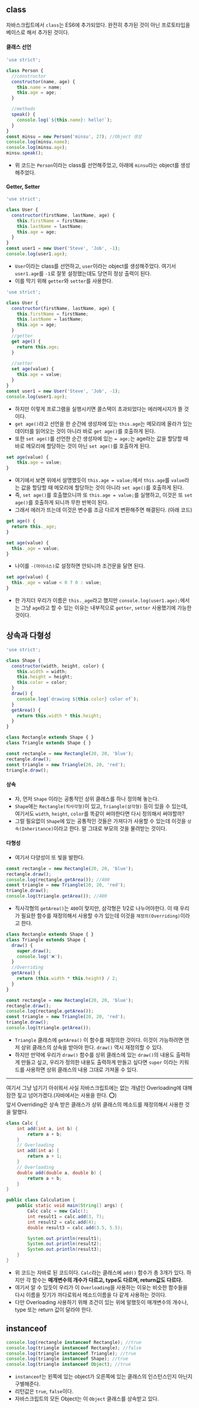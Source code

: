 ## class
자바스크립트에서 `class`는 ES6에 추가되었다. 완전히 추가된 것이 아닌 프로토타입을 베이스로 해서 추가된 것이다.

#### 클래스 선언

```javascript
'use strict';

class Person {
  //constructor
  constructor(name, age) {
    this.name = name;
    this.age = age;
  }

  //methods
  speak() {
    console.log(`${this.name}: hello!`);
  }
}
const minsu = new Person('minsu', 27); //Object 생성
console.log(minsu.name);
console.log(minsu.age);
minsu.speak();
```

- 위 코드는 `Person`이라는 class를 선언해주었고, 아래에 `minsu`라는 object를 생성해주었다.

#### Getter, Setter

```javascript
'use strict';

class User {
  constructor(firstName, lastName, age) {
    this.firstName = firstName;
    this.lastName = lastName;
    this.age = age;
  }
}
const user1 = new User('Steve', 'Job', -1);
console.log(user1.age);
```

- `User`이라는 class를 선언하고, `user`이라는 object를 생성해주었다. 여기서 `user1.age`를 `-1`로 잘못 설정했는데도 당연히 정상 출력이 된다.
- 이를 막기 위해 `getter`와 `setter`를 사용한다.

```javascript
'use strict';

class User {
  constructor(firstName, lastName, age) {
    this.firstName = firstName;
    this.lastName = lastName;
    this.age = age;
  }
  //getter
  get age() {
    return this.age;
  }
  
  //setter
  set age(value) {
    this.age = value;
  }
}
const user1 = new User('Steve', 'Job', -1);
console.log(user1.age);
```

- 하지만 이렇게 프로그램을 실행시키면 콜스택이 초과되었다는 에러메시지가 뜰 것이다.
- `get age()`라고 선언을 한 순간에 생성자에 있는 `this.age`는 메모리에 올라가 있는 데이터를 읽어오는 것이 아니라 바로 `get age()`를 호출하게 된다.
- 또한 `set age()`를 선언한 순간 생성자에 있는 `= age;`는 age라는 값을 할당할 때 바로 메모리에 할당하는 것이 아닌 `set age()`를 호출하게 된다.

```javascript
set age(value) {
    this.age = value;
}
```

- 여기에서 보면 위에서 설명했듯이 `this.age = value;`에서 `this.age`를 `value`라는 값을 할당할 때 메모리에 할당하는 것이 아니라 `set age()`를 호출하게 된다.
- 즉, `set age()`를 호출했으니까 또 `this.age = value;`를 실행하고, 이것은 또 `set age()`를 호출하게 되니까 무한 반복이 된다.
- 그래서 에러가 뜨는데 이것은 변수를 조금 다르게 변환해주면 해결된다. (아래 코드)

```javascript
get age() {
  return this._age;
}

set age(value) {
  this._age = value;
}
```

- 나이를 `-(마이너스)`로 설정하면 안되니까 조건문을 달면 된다.

```javascript
set age(value) {
  this._age = value < 0 ? 0 : value;
}
```

- 한 가지더 우리가 이름은 `this._age`라고 했지만 `console.log(user1.age);`에서는 그냥 `age`라고 할 수 있는 이유는 내부적으로 `getter`, `setter` 사용했기에 가능한 것이다.

## 상속과 다형성

```javascript
'use strict';

class Shape {
  constructor(width, height, color) {
    this.width = width;
    this.height = height;
    this.color = color;
  }
  draw() {
    console.log(`drawing ${this.color} color of`);
  }
  getArea() {
    return this.width * this.height;
  }
}

class Rectangle extends Shape { }
class Triangle extends Shape { }

const rectangle = new Rectangle(20, 20, 'blue');
rectangle.draw();
const triangle = new Triangle(20, 20, 'red');
triangle.draw();
```

#### 상속

- 자, 먼저 `Shape` 이라는 공통적인 상위 클래스를 하나 정의해 놓는다.
- `Shape`에는 `Rectangle(직사각형)`이 있고, `Triangle(삼각형)` 등이 있을 수 있는데, 여기서도 `width`, `height`, `color`를 똑같이 써야한다면 다시 정의해서 써야할까?  
- 그럴 필요없이 `Shape`에 있는 공통적인 것들은 가져다가 사용할 수 있는데 이것을 `상속(Inheritance)`이라고 한다. 말 그대로 부모의 것을 물려받는 것이다.

#### 다형성

- 여기서 다양성이 또 빛을 발한다.

```javascript
const rectangle = new Rectangle(20, 20, 'blue');
rectangle.draw();
console.log(rectangle.getArea()); //400
const triangle = new Triangle(20, 20, 'red');
triangle.draw();
console.log(triangle.getArea()); //400
```

- 직사각형의 `getArea()`는 `400`이 맞지만, 삼각형은 1/2로 나누어야한다. 이 때 우리가 필요한 함수를 재정의해서 사용할 수가 있는데 이것을 `재정의(Overriding)`이라고 한다.

```javascript
class Rectangle extends Shape { }
class Triangle extends Shape {
  draw() {
  	super.draw();
    console.log('❌');
  }
  //Overriding
  getArea() {
    return (this.width * this.height) / 2;
  }
}

const rectangle = new Rectangle(20, 20, 'blue');
rectangle.draw();
console.log(rectangle.getArea());
const triangle = new Triangle(20, 20, 'red');
triangle.draw();
console.log(triangle.getArea());
```

- `Triangle` 클래스에 `getArea()` 이 함수를 재정의한 것이다. 이것이 가능하려면 먼저 상위 클래스의 상속을 받아야 한다. `draw()` 역시 재정의할 수 있다.
- 하지만 만약에 우리가 `draw()` 함수를 상위 클래스에 있는 `draw()`의 내용도 출력하게 만들고 싶고, 우리가 정의한 내용도 출력하게 만들고 싶다면 `super` 이라는 키워드를 사용하면 상위 클래스의 내용 그대로 가져올 수 있다.

---

여기서 그냥 넘기기 아쉬워서 사실 자바스크립트에는 없는 개념인 Overloading에 대해 잠깐 짚고 넘어가겠다.(자바에서는 사용을 한다. ⭕)  
앞서 Overriding은 상속 받은 클래스가 상위 클래스의 메소드를 재정의해서 사용한 것을 말했다.

```java
class Calc {
    int add(int a, int b) {
        return a + b;
    }
    // Overloading
    int add(int a) {
        return a + 1;
    }
    // Overloading
    double add(double a, double b) {
        return a + b;
    }
}

public class Calculation {
    public static void main(String[] args) {
        Calc calc = new Calc();
        int result1 = calc.add(3, 7);
        int result2 = calc.add(4);
        double result3 = calc.add(3.5, 5.5);

        System.out.println(result1);
        System.out.println(result2);
        System.out.println(result3);
    }
}
```

- 위 코드는 자바로 된 코드이다. `Calc`라는 클래스에 `add()` 함수가 총 3개가 있다. 하지만 각 함수는 **매개변수의 개수가 다르고, type도 다르며, return값도 다르다.**
- 여기서 알 수 있듯이 우리가 이 `Overloading`을 사용하는 이유는 비슷한 함수들을 다시 이름을 짓기가 까다로워서 메소드이름을 다 같게 사용하는 것이다.
- 다만 Overloading 사용하기 위해 조건이 있는 위에 말했듯이 매개변수의 개수나, type 또는 return 값이 달라야 한다.

## instanceof

```javascript
console.log(rectangle instanceof Rectangle); //true
console.log(triangle instanceof Rectangle); //false
console.log(triangle instanceof Triangle); //true
console.log(triangle instanceof Shape); //true
console.log(triangle instanceof Object); //true
```

- `instanceof`는 왼쪽에 있는 object가 오른쪽에 있는 클래스의 인스턴스인지 아닌지 구별해준다.
- 리턴값은 `true`, `false`이다.
- 자바스크립트의 모든 Object는 이 `Object` 클래스를 상속받고 있다.
